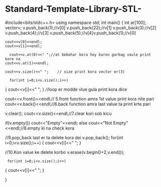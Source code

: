 # Standard-Template-Library-STL-
#include<bits/stdc++.h>
using namespace std;
int main()
{
    int ar[100];
    vector<int>v;
    v.push_back(1);//v[0]
    v.push_back(22);//v[1]
    v.push_back(3);//v[2]
    v.push_back(4);//v[3]
    v.push_back(5);//v[4]v.push_back(1);//v[0]

    cout<<v[0]<<endl;
    cout<<v[1]<<endl;
    
      cout<<v.at(0)<<" ";//at bebohar kora hoy karon garbag vaule print kore na
    cout<<v.at(1)<<endl;

    cout<<v.size()<<" ";    // size print kora vector er(3)

      for(int i=0;i<v.size();i++)
   {
       cout<<v[i]<<" ";
   }                      //loop er modde vlue gula print kora dice


 cout<<v.front()<<endl;// 5.front function amra 1st value print kora nite pari
cout<<v.back()<<endl;//6.back function amra last value ta print krte pari


v.clear();
    cout<<v.size()<<endl;//7.clear kori sob kicu

if(v.empty()) cout<<"Empty"<<endl;
    else
        cout<<"Not Empty"<<endl;//8.empty ki na check kora

//9.pop_back last er ta delete kora dei
  v.pop_back();
    for(int i=0;i<v.size();i++)
   {
       cout<<v[i]<<" ";
   }        

//10.Kon value ke delete korbo
  v.erase(v.begin()+2,v.end());

     for(int i=0;i<v.size();i++)
   {
       cout<<v[i]<<" ";
   }

   
    
}
